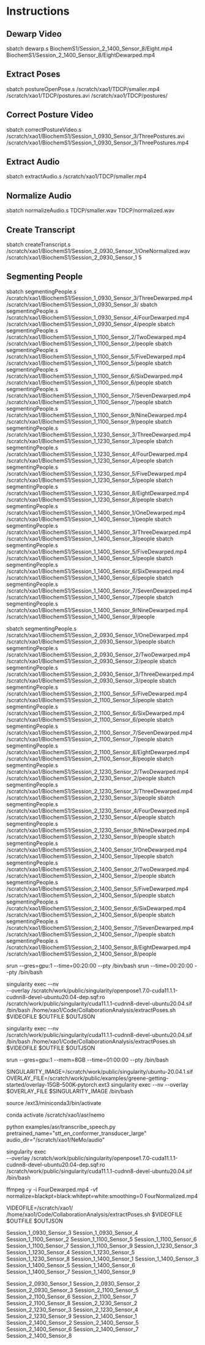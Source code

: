 # Instructions

## Dewarp Video

sbatch dewarp.s BiochemS1/Session_2_1400_Sensor_8/Eight.mp4 BiochemS1/Session_2_1400_Sensor_8/EightDewarped.mp4

## Extract Poses

sbatch postureOpenPose.s /scratch/xao1/TDCP/smaller.mp4 /scratch/xao1/TDCP/postures.avi /scratch/xao1/TDCP/postures/



## Correct Posture Video

sbatch correctPostureVideo.s \
    /scratch/xao1/BiochemS1/Session_1_0930_Sensor_3/ThreePostures.avi \
    /scratch/xao1/BiochemS1/Session_1_0930_Sensor_3/ThreePostures.mp4

## Extract Audio

sbatch extractAudio.s /scratch/xao1/TDCP/smaller.mp4 

## Normalize Audio

sbatch normalizeAudio.s TDCP/smaller.wav TDCP/normalized.wav


## Create Transcript

sbatch createTranscript.s /scratch/xao1/BiochemS1/Session_2_0930_Sensor_1/OneNormalized.wav /scratch/xao1/BiochemS1/Session_2_0930_Sensor_1 5



## Segmenting People

sbatch segmentingPeople.s /scratch/xao1/BiochemS1/Session_1_0930_Sensor_3/ThreeDewarped.mp4 /scratch/xao1/BiochemS1/Session_1_0930_Sensor_3/
sbatch segmentingPeople.s /scratch/xao1/BiochemS1/Session_1_0930_Sensor_4/FourDewarped.mp4 /scratch/xao1/BiochemS1/Session_1_0930_Sensor_4/people
sbatch segmentingPeople.s /scratch/xao1/BiochemS1/Session_1_1100_Sensor_2/TwoDewarped.mp4 /scratch/xao1/BiochemS1/Session_1_1100_Sensor_2/people
sbatch segmentingPeople.s /scratch/xao1/BiochemS1/Session_1_1100_Sensor_5/FiveDewarped.mp4 /scratch/xao1/BiochemS1/Session_1_1100_Sensor_5/people
sbatch segmentingPeople.s /scratch/xao1/BiochemS1/Session_1_1100_Sensor_6/SixDewarped.mp4 /scratch/xao1/BiochemS1/Session_1_1100_Sensor_6/people
sbatch segmentingPeople.s /scratch/xao1/BiochemS1/Session_1_1100_Sensor_7/SevenDewarped.mp4 /scratch/xao1/BiochemS1/Session_1_1100_Sensor_7/people
sbatch segmentingPeople.s /scratch/xao1/BiochemS1/Session_1_1100_Sensor_9/NineDewarped.mp4 /scratch/xao1/BiochemS1/Session_1_1100_Sensor_9/people
sbatch segmentingPeople.s /scratch/xao1/BiochemS1/Session_1_1230_Sensor_3/ThreeDewarped.mp4 /scratch/xao1/BiochemS1/Session_1_1230_Sensor_3/people
sbatch segmentingPeople.s /scratch/xao1/BiochemS1/Session_1_1230_Sensor_4/FourDewarped.mp4 /scratch/xao1/BiochemS1/Session_1_1230_Sensor_4/people
sbatch segmentingPeople.s /scratch/xao1/BiochemS1/Session_1_1230_Sensor_5/FiveDewarped.mp4 /scratch/xao1/BiochemS1/Session_1_1230_Sensor_5/people
sbatch segmentingPeople.s /scratch/xao1/BiochemS1/Session_1_1230_Sensor_8/EightDewarped.mp4 /scratch/xao1/BiochemS1/Session_1_1230_Sensor_8/people
sbatch segmentingPeople.s /scratch/xao1/BiochemS1/Session_1_1400_Sensor_1/OneDewarped.mp4 /scratch/xao1/BiochemS1/Session_1_1400_Sensor_1/people
sbatch segmentingPeople.s /scratch/xao1/BiochemS1/Session_1_1400_Sensor_3/ThreeDewarped.mp4 /scratch/xao1/BiochemS1/Session_1_1400_Sensor_3/people
sbatch segmentingPeople.s /scratch/xao1/BiochemS1/Session_1_1400_Sensor_5/FiveDewarped.mp4 /scratch/xao1/BiochemS1/Session_1_1400_Sensor_5/people
sbatch segmentingPeople.s /scratch/xao1/BiochemS1/Session_1_1400_Sensor_6/SixDewarped.mp4 /scratch/xao1/BiochemS1/Session_1_1400_Sensor_6/people
sbatch segmentingPeople.s /scratch/xao1/BiochemS1/Session_1_1400_Sensor_7/SevenDewarped.mp4 /scratch/xao1/BiochemS1/Session_1_1400_Sensor_7/people
sbatch segmentingPeople.s /scratch/xao1/BiochemS1/Session_1_1400_Sensor_9/NineDewarped.mp4 /scratch/xao1/BiochemS1/Session_1_1400_Sensor_9/people

sbatch segmentingPeople.s /scratch/xao1/BiochemS1/Session_2_0930_Sensor_1/OneDewarped.mp4 /scratch/xao1/BiochemS1/Session_2_0930_Sensor_1/people
sbatch segmentingPeople.s /scratch/xao1/BiochemS1/Session_2_0930_Sensor_2/TwoDewarped.mp4 /scratch/xao1/BiochemS1/Session_2_0930_Sensor_2/people
sbatch segmentingPeople.s /scratch/xao1/BiochemS1/Session_2_0930_Sensor_3/ThreeDewarped.mp4 /scratch/xao1/BiochemS1/Session_2_0930_Sensor_3/people
sbatch segmentingPeople.s /scratch/xao1/BiochemS1/Session_2_1100_Sensor_5/FiveDewarped.mp4 /scratch/xao1/BiochemS1/Session_2_1100_Sensor_5/people
sbatch segmentingPeople.s /scratch/xao1/BiochemS1/Session_2_1100_Sensor_6/SixDewarped.mp4 /scratch/xao1/BiochemS1/Session_2_1100_Sensor_6/people
sbatch segmentingPeople.s /scratch/xao1/BiochemS1/Session_2_1100_Sensor_7/SevenDewarped.mp4 /scratch/xao1/BiochemS1/Session_2_1100_Sensor_7/people
sbatch segmentingPeople.s /scratch/xao1/BiochemS1/Session_2_1100_Sensor_8/EightDewarped.mp4 /scratch/xao1/BiochemS1/Session_2_1100_Sensor_8/people
sbatch segmentingPeople.s /scratch/xao1/BiochemS1/Session_2_1230_Sensor_2/TwoDewarped.mp4 /scratch/xao1/BiochemS1/Session_2_1230_Sensor_2/people
sbatch segmentingPeople.s /scratch/xao1/BiochemS1/Session_2_1230_Sensor_3/ThreeDewarped.mp4 /scratch/xao1/BiochemS1/Session_2_1230_Sensor_3/people
sbatch segmentingPeople.s /scratch/xao1/BiochemS1/Session_2_1230_Sensor_4/FourDewarped.mp4 /scratch/xao1/BiochemS1/Session_2_1230_Sensor_4/people
sbatch segmentingPeople.s /scratch/xao1/BiochemS1/Session_2_1230_Sensor_9/NineDewarped.mp4 /scratch/xao1/BiochemS1/Session_2_1230_Sensor_9/people
sbatch segmentingPeople.s /scratch/xao1/BiochemS1/Session_2_1400_Sensor_1/OneDewarped.mp4 /scratch/xao1/BiochemS1/Session_2_1400_Sensor_1/people
sbatch segmentingPeople.s /scratch/xao1/BiochemS1/Session_2_1400_Sensor_2/TwoDewarped.mp4 /scratch/xao1/BiochemS1/Session_2_1400_Sensor_2/people
sbatch segmentingPeople.s /scratch/xao1/BiochemS1/Session_2_1400_Sensor_5/FiveDewarped.mp4 /scratch/xao1/BiochemS1/Session_2_1400_Sensor_5/people
sbatch segmentingPeople.s /scratch/xao1/BiochemS1/Session_2_1400_Sensor_6/SixDewarped.mp4 /scratch/xao1/BiochemS1/Session_2_1400_Sensor_6/people
sbatch segmentingPeople.s /scratch/xao1/BiochemS1/Session_2_1400_Sensor_7/SevenDewarped.mp4 /scratch/xao1/BiochemS1/Session_2_1400_Sensor_7/people
sbatch segmentingPeople.s /scratch/xao1/BiochemS1/Session_2_1400_Sensor_8/EightDewarped.mp4 /scratch/xao1/BiochemS1/Session_2_1400_Sensor_8/people

srun --gres=gpu:1 --time=00:20:00 --pty /bin/bash
srun --time=00:20:00 --pty /bin/bash

singularity exec --nv \
      --overlay /scratch/work/public/singularity/openpose1.7.0-cuda11.1.1-cudnn8-devel-ubuntu20.04-dep.sqf:ro \
	    /scratch/work/public/singularity/cuda11.1.1-cudnn8-devel-ubuntu20.04.sif \
	    /bin/bash /home/xao1/Code/CollaborationAnalysis/extractPoses.sh $VIDEOFILE $OUTFILE $OUTJSON

singularity exec --nv \
	    /scratch/work/public/singularity/cuda11.1.1-cudnn8-devel-ubuntu20.04.sif \
	    /bin/bash /home/xao1/Code/CollaborationAnalysis/extractPoses.sh $VIDEOFILE $OUTFILE $OUTJSON

srun --gres=gpu:1 --mem=8GB --time=01:00:00 --pty /bin/bash

SINGULARITY_IMAGE=/scratch/work/public/singularity/ubuntu-20.04.1.sif
OVERLAY_FILE=/scratch/work/public/examples/greene-getting-started/overlay-15GB-500K-pytorch.ext3
singularity exec --nv --overlay $OVERLAY_FILE $SINGULARITY_IMAGE /bin/bash

source /ext3/miniconda3/bin/activate

conda activate /scratch/xao1/asr/nemo

python examples/asr/transcribe_speech.py \
 pretrained_name="stt_en_conformer_transducer_large" \
 audio_dir="/scratch/xao1/NeMo/audio"


singularity exec \
      --overlay /scratch/work/public/singularity/openpose1.7.0-cuda11.1.1-cudnn8-devel-ubuntu20.04-dep.sqf:ro \
	    /scratch/work/public/singularity/cuda11.1.1-cudnn8-devel-ubuntu20.04.sif \
	    /bin/bash 

ffmpeg -y -i FourDewarped.mp4 -vf normalize=blackpt=black:whitept=white:smoothing=0 FourNormalized.mp4

VIDEOFILE=/scratch/xao1/
/home/xao1/Code/CollaborationAnalysis/extractPoses.sh $VIDEOFILE $OUTFILE $OUTJSON


Session_1_0930_Sensor_3
Session_1_0930_Sensor_4
Session_1_1100_Sensor_2
Session_1_1100_Sensor_5
Session_1_1100_Sensor_6
Session_1_1100_Sensor_7
Session_1_1100_Sensor_9
Session_1_1230_Sensor_3
Session_1_1230_Sensor_4
Session_1_1230_Sensor_5
Session_1_1230_Sensor_8
Session_1_1400_Sensor_1
Session_1_1400_Sensor_3
Session_1_1400_Sensor_5
Session_1_1400_Sensor_6
Session_1_1400_Sensor_7
Session_1_1400_Sensor_9

Session_2_0930_Sensor_1
Session_2_0930_Sensor_2
Session_2_0930_Sensor_3
Session_2_1100_Sensor_5
Session_2_1100_Sensor_6
Session_2_1100_Sensor_7
Session_2_1100_Sensor_8
Session_2_1230_Sensor_2
Session_2_1230_Sensor_3
Session_2_1230_Sensor_4
Session_2_1230_Sensor_9
Session_2_1400_Sensor_1
Session_2_1400_Sensor_2
Session_2_1400_Sensor_5
Session_2_1400_Sensor_6
Session_2_1400_Sensor_7
Session_2_1400_Sensor_8